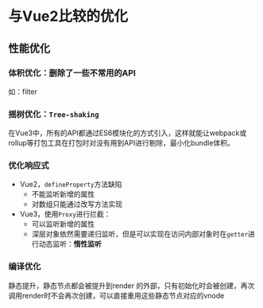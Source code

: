 # 与Vue2比较的优化

## 性能优化

### 体积优化：删除了一些不常用的API
如：filter

### 摇树优化：`Tree-shaking`
在Vue3中，所有的API都通过ES6模块化的方式引入，这样就能让webpack或rollup等打包工具在打包时对没有用到API进行剔除，最小化bundle体积。

### 优化响应式
- Vue2，`defineProperty`方法缺陷
	- 不能监听新增的属性
	- 对数组只能通过改写方法实现
- Vue3，使用`Proxy`进行拦截：
  - 可以监听新增的属性
  - 深层对象依然需要递归监听，但是可以实现在访问内部对象时在`getter`进行动态监听：**惰性监听**

### 编译优化
静态提升，静态节点都会被提升到render 的外部，只有初始化时会被创建，再次调用render时不会再次创建，可以直接重用这些静态节点对应的vnode
